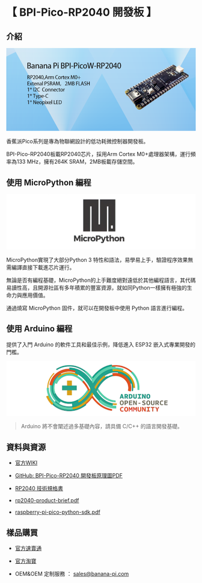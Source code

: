 # 【 BPI-Pico-RP2040 開發板 】

## 介紹

![](assets/images/BPI-Pico-RP2040_banner.png)

香蕉派Pico系列是專為物聯網設計的低功耗微控制器開發板。

BPI-Pico-RP2040板載RP2040芯片，採用Arm Cortex M0+處理器架構，運行頻率為133 MHz，擁有264K SRAM，2MB板載存儲空間。

## 使用 MicroPython 編程

![](assets/images/Mircopython.png)

MicroPython實現了大部分Python 3 特性和語法，易學易上手，驗證程序效果無需編譯直接下載進芯片運行。

無論是否有編程基礎，MicroPython的上手難度絕對遠低於其他編程語言，其代碼易讀性高，且開源社區有多年積累的豐富資源，就如同Python一樣擁有極強的生命力與應用價值。

通過燒寫 MicroPython 固件，就可以在開發板中使用 Python 語言進行編程。

## 使用 Arduino 編程

提供了入門 Arduino 的軟件工具和最佳示例，降低進入 ESP32 嵌入式專業開發的門檻。

![](assets/images/Arduino_logo_1200x350.png)

>Arduino 將不會闡述過多基礎內容，請具備 C/C++ 的語言開發基礎。

## 資料與資源

- [官方WIKI]() 

- [GitHub: BPI-Pico-RP2040 開發板原理圖PDF]() 

- [RP2040 技術規格書](https://datasheets.raspberrypi.com/rp2040/rp2040-datasheet.pdf)

- [rp2040-product-brief.pdf](https://datasheets.raspberrypi.com/rp2040/rp2040-product-brief.pdf)

- [raspberry-pi-pico-python-sdk.pdf](https://datasheets.raspberrypi.com/pico/raspberry-pi-pico-python-sdk.pdf)

## 樣品購買

- [官方速賣通]()

- [官方淘寶]()

- OEM&OEM 定制服務 ： sales@banana-pi.com